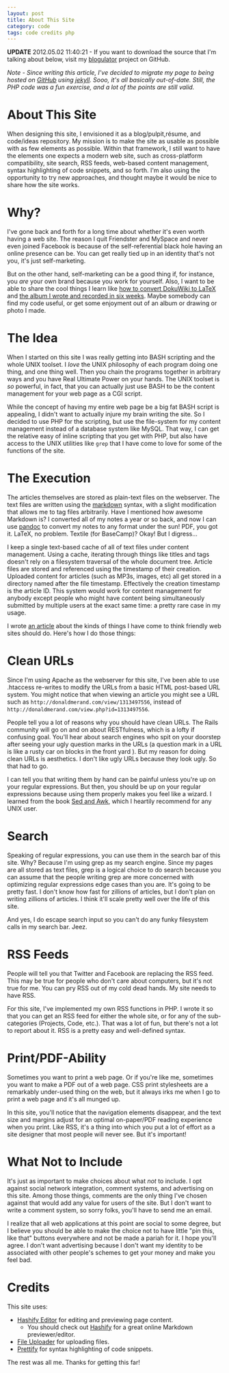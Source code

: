 ```yaml
---
layout: post
title: About This Site  
category: code  
tags: code credits php
---
```


**UPDATE** 2012.05.02 11:40:21 - If you want to download the source that I'm talking about below, visit my [blogulator](https://github.com/dmerand/blogulator) project on GitHub.  

_Note - Since writing this article, I've decided to migrate my page to being hosted on [GitHub](http://github.com/dmerand) using [jekyll](https://github.com/mojombo/jekyll). Sooo, it's all basically out-of-date. Still, the PHP code was a fun exercise, and a lot of the points are still valid._


# About This Site

When designing this site, I envisioned it as a blog/pulpit,résume, and code/ideas repository. My mission is to make the site as usable as possible with as few elements as possible. Within that framework, I still want to have the elements one expects a modern web site, such as cross-platform compatibility, site search, RSS feeds, web-based content management, syntax highlighting of code snippets, and so forth. I'm also using the opportunity to try new approaches, and thought maybe it would be nice to share how the site works. 


#	Why?

I've gone back and forth for a long time about whether it's even worth having a web site. The reason I quit Friendster and MySpace and never even joined Facebook is because of the self-referential black hole having an online presence can be. You can get really tied up in an identity that's not you, it's just self-marketing.

But on the other hand, self-marketing can be a good thing if, for instance, you _are_ your own brand because you work for yourself. Also, I want to be able to share the cool things I learn like [how to convert DokuWiki to LaTeX](http://donaldmerand.com/Code/2011/07/18/dokuwiki-to-latex-converter.html) and [the album I wrote and recorded in six weeks](http://donaldmerand.com/Projects/2011/08/16/album-exploration-slideshow.html). Maybe somebody can find my code useful, or get some enjoyment out of an album or drawing or photo I made.


#	The Idea

When I started on this site I was really getting into BASH scripting and the whole UNIX toolset. I _love_ the UNIX philosophy of each program doing one thing, and one thing well. Then you chain the programs together in arbitrary ways and you have Real Ultimate Power on your hands. The UNIX toolset is _so_ powerful, in fact, that you can actually just use BASH to be the content management for your web page as a CGI script.

While the concept of having my entire web page be a big fat BASH script is appealing, I didn't want to actually injure my brain writing the site. So I decided to use PHP for the scripting,  but use the file-system for my content management instead of a database system like MySQL. That way, I can get the relative easy of inline scripting that you get with PHP, but also have access to the UNIX utilities like `grep` that I have come to love for some of the functions of the site.


#	The Execution

The articles themselves are stored as plain-text files on the webserver. The text files are written using the [markdown](http://daringfireball.net/projects/markdown/) syntax, with a slight modification that allows me to tag files arbitrarily. Have I mentioned how awesome Markdown is? I converted all of my notes a year or so back, and now I can use [pandoc](http://johnmacfarlane.net/pandoc/) to convert my notes to any format under the sun! PDF, you got it. LaTeX, no problem. Textile (for BaseCamp)? Okay! But I digress...

I keep a single text-based cache of all of text files under content management. Using a cache, iterating through things like titles and tags doesn't rely on a filesystem traversal of the whole document tree. Article files are stored and referenced using the timestamp of their creation. Uploaded content for articles (such as MP3s, images, etc) all get stored in a directory named after the file timestamp. Effectively the creation timestamp is the article ID. This system would work for content management for anybody except people who might have content being simultaneously submitted by multiple users at the exact same time: a pretty rare case in my usage.

I wrote [an article](http://donaldmerand.com/code/2011/07/24/checklist-for-making-friendly-web-pages.html) about the kinds of things I have come to think friendly web sites should do. Here's how I do those things:


#	Clean URLs

Since I'm using Apache as the webserver for this site, I've been able to use .htaccess re-writes to modify the URLs from a basic HTML post-based URL system. You might notice that when viewing an article you might see a URL such as `http://donaldmerand.com/view/1313497556`, instead of `http://donaldmerand.com/view.php?id=1313497556`. 

People tell you a lot of reasons why you should have clean URLs. The Rails community will go on and on about RESTfulness, which is a lofty if confusing goal. You'll hear about search engines who spit on your doorstep after seeing your ugly question marks in the URLs (a question mark in a URL is like a rusty car on blocks in the front yard ). But my reason for doing clean URLs is aesthetics. I don't like ugly URLs because they look ugly. So that had to go.

I can tell you that writing them by hand can be painful unless you're up on your regular expressions. But then, you should be up on your regular expressions because using them properly makes you feel like a wizard. I learned from the book [Sed and Awk](http://shop.oreilly.com/product/9781565922259.do), which I heartily recommend for any UNIX user.


#	Search

Speaking of regular expressions, you can use them in the search bar of this site. Why? Because I'm using grep as my search engine. Since my pages are all stored as text files, grep is a logical choice to do search because you can assume that the people writing grep are more concerned with optimizing regular expressions edge cases than you are. It's going to be pretty fast. I don't know how fast for zillions of articles, but I don't plan on writing zillions of articles. I think it'll scale pretty well over the life of this site.

And yes, I do escape search input so you can't do any funky filesystem calls in my search bar. Jeez.


#	RSS Feeds

People will tell you that Twitter and Facebook are replacing the RSS feed. This may be true for people who don't care about computers, but it's not true for me. You can pry RSS out of my cold dead hands. My site needs to have RSS.

For this site, I've implemented my own RSS functions in PHP. I wrote it so that you can get an RSS feed for either the whole site, or for any of the sub-categories (Projects, Code, etc.). That was a lot of fun, but there's not a lot to report about it. RSS is a pretty easy and well-defined syntax.


#	Print/PDF-Ability

Sometimes you want to print a web page. Or if you're like me, sometimes you want to make a PDF out of a web page. CSS print stylesheets are a remarkably under-used thing on the web, but it always irks me when I go to print a web page and it's all munged up.

In this site, you'll notice that the navigation elements disappear, and the text size and margins adjust for an optimal on-paper/PDF reading experience when you print. Like RSS, it's a thing into which you put a lot of effort as a site designer that most people will never see. But it's important!


#	What Not to Include

It's just as important to make choices about what _not_ to include. I opt against social network integration, comment systems, and advertising on this site. Among those things, comments are the only thing I've chosen against that would add any value for users of the site. But I don't want to write a comment system, so sorry folks, you'll have to send me an email.

I realize that all web applications at this point are social to some degree, but I believe you should be able to make the choice not to have little "pin this, like that" buttons everywhere and not be made a pariah for it. I hope you'll agree. I don't want advertising because I don't want my identity to be associated with other people's schemes to get your money and make you feel bad.


#	Credits

This site uses:

- [Hashify Editor](https://bitbucket.org/davidchambers/hashify-editor) for editing and previewing page content.
    - You should check out [Hashify](http://hashify.me) for a great online Markdown previewer/editor.
- [File Uploader](http://github.com/valums/file-uploader) for uploading files.
- [Prettify](https://code.google.com/p/google-code-prettify/) for syntax highlighting of code snippets.

The rest was all me. Thanks for getting this far!
